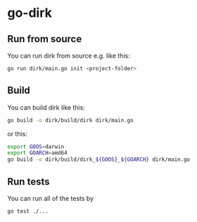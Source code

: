 # go-dirk

## Run from source

You can run dirk from source e.g. like this:

```bash
go run dirk/main.go init <project-folder>
```

## Build

You can build dirk like this:

```bash
go build -o dirk/build/dirk dirk/main.go
```

or this:

```bash
export GOOS=darwin
export GOARCH=amd64
go build -o dirk/build/dirk_${GOOS}_${GOARCH} dirk/main.go
```

## Run tests

You can run all of the tests by 

```bash
go test ./...
```
